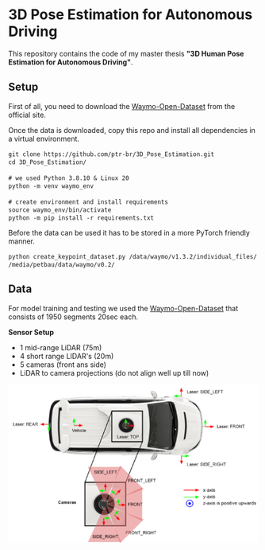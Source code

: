 # 3D Pose Estimation for Autonomous Driving
This repository contains the code of my master thesis **"3D Human Pose Estimation for Autonomous Driving"**.

## Setup
First of all, you need to download the [Waymo-Open-Dataset](https://waymo.com/open/download/) from the official site.

Once the data is downloaded, copy this repo and install all dependencies in a virtual environment.
```
git clone https://github.com/ptr-br/3D_Pose_Estimation.git
cd 3D_Pose_Estimation/

# we used Python 3.8.10 & Linux 20
python -m venv waymo_env

# create environment and install requirements
source waymo_env/bin/activate
python -m pip install -r requirements.txt
```

Before the data can be used it has to be stored in a more PyTorch friendly manner.
```
python create_keypoint_dataset.py /data/waymo/v1.3.2/individual_files/ /media/petbau/data/waymo/v0.2/
```



## Data
For model training and testing we used the [Waymo-Open-Dataset](https://waymo.com/open/download/) that consists of 1950 segments 20sec each.

**Sensor Setup**
- 1 mid-range LiDAR (75m)
- 4 short range LIDAR's (20m)
- 5 cameras (front ans side)
- LiDAR to camera projections (do not align well up till now)

![Waymo Car Sensor Setup](./pictures/waymo_sensorsetup.png)
